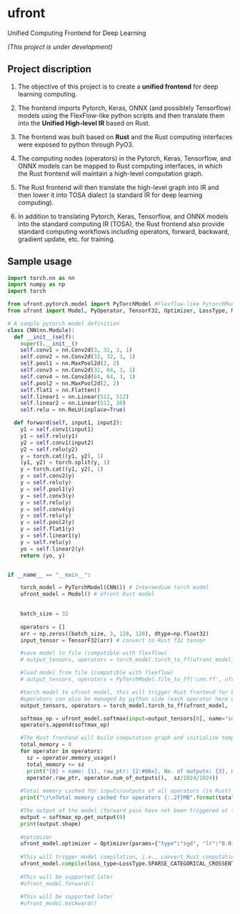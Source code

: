 # ufront
Unified Computing Frontend for Deep Learning 

_(This project is under development)_


## Project discription
1. The objective of this project is to create a **unified frontend** for deep learning computing.

2. The frontend imports Pytorch, Keras, ONNX (and possiblely Tensorflow) models using the FlexFlow-like python scripts and then translate them into the **Unified High-level IR** based on Rust.

3. The frontend was built based on **Rust** and the Rust computing interfaces were exposed to python through PyO3. 

4. The computing nodes (operators) in the Pytorch, Keras, Tensorflow, and ONNX models can be mapped to Rust computing interfaces, in which the Rust frontend will maintain a high-level computation graph.

5. The Rust frontend will then translate the high-level graph into IR and then lower it into TOSA dialect (a standard IR for deep learning computing).

6. In addition to translating Pytorch, Keras, Tensorflow, and ONNX models into the standard computing IR (TOSA), the Rust frontend also provide standard computing workflows including operators, forward, backward, gradient update, etc. for training.

## Sample usage
``` Python
import torch.nn as nn
import numpy as np
import torch

from ufront.pytorch.model import PyTorchModel #Flexflow-like PytorchModel wrapper
from ufront import Model, PyOperator, TensorF32, Optimizer, LossType, MetricsType #Rust frontend

# A sample pytorch model definition
class CNN(nn.Module):
  def __init__(self):
    super().__init__()
    self.conv1 = nn.Conv2d(3, 32, 3, 1)
    self.conv2 = nn.Conv2d(32, 32, 3, 1)
    self.pool1 = nn.MaxPool2d(2, 2)
    self.conv3 = nn.Conv2d(32, 64, 3, 1)
    self.conv4 = nn.Conv2d(64, 64, 3, 1)
    self.pool2 = nn.MaxPool2d(2, 2)
    self.flat1 = nn.Flatten()
    self.linear1 = nn.Linear(512, 512)
    self.linear2 = nn.Linear(512, 10)
    self.relu = nn.ReLU(inplace=True)

  def forward(self, input1, input2):
    y1 = self.conv1(input1)
    y1 = self.relu(y1)
    y2 = self.conv1(input2)
    y2 = self.relu(y2)
    y = torch.cat((y1, y2), 1)
    (y1, y2) = torch.split(y, 1) 
    y = torch.cat((y1, y2), 1)
    y = self.conv2(y)
    y = self.relu(y)
    y = self.pool1(y)
    y = self.conv3(y)
    y = self.relu(y)
    y = self.conv4(y)
    y = self.relu(y)
    y = self.pool2(y)
    y = self.flat1(y)
    y = self.linear1(y)
    y = self.relu(y)
    yo = self.linear2(y)
    return (yo, y)


if __name__ == "__main__":

    torch_model = PyTorchModel(CNN()) # Intermedium torch model
    ufront_model = Model() # Ufront Rust model

    
    batch_size = 32
    
    operators = []
    arr = np.zeros((batch_size, 3, 128, 128), dtype=np.float32)
    input_tensor = TensorF32(arr) # convert to Rust f32 tensor

    #save model to file (compatible with flexflow)
    # output_tensors, operators = torch_model.torch_to_ff(ufront_model, [input_tensor, input_tensor])

    #load model from file (compatible with flexflow)
    # output_tensors, operators = PyTorchModel.file_to_ff('cnn.ff', ufront_model, [input_tensor, input_tensor])

    #torch model to ufront model, this will trigger Rust frontend for building computation graph
    #operators can also be managed by python side (each operator here corresponding to an operator in the Rust computation graph)
    output_tensors, operators = torch_model.torch_to_ff(ufront_model, [input_tensor, input_tensor])

    softmax_op = ufront_model.softmax(input=output_tensors[0], name="softmax")
    operators.append(softmax_op)

    #The Rust frontend will build computation graph and initialize temporary inputs and outputs for each operator
    total_memory = 0
    for operator in operators:
      sz = operator.memory_usage()
      total_memory += sz
      print("{0} > name: {1}, raw_ptr: {2:#06x}, No. of outputs: {3}, memory used:{4:.5f}MB".format(operator.op_type, operator.params['name'], 
      operator.raw_ptr, operator.num_of_outputs(),  sz/1024/1024))
    
    #Total memory cached for inputs/outputs of all operators (in Rust)
    print("\r\nTotal memory cached for operators {:.2f}MB".format(total_memory/1024/1024))

    #The output of the model (forward pass have not been triggered at the moment!)
    output = softmax_op.get_output(0)
    print(output.shape)
    
    #optimizer
    ufront_model.optimizer = Optimizer(params={"type":"sgd", "lr":"0.01", "momentum":"0", "nesterov":"False", "weight_decay":"0"})
    
    #This will trigger model compilation, i.e., convert Rust computation graph to a unified high-level IR and lower it to TOSA IR
    ufront_model.compile(loss_type=LossType.SPARSE_CATEGORICAL_CROSSENTROPY, metrics=[MetricsType.ACCURACY, MetricsType.SPARSE_CATEGORICAL_CROSSENTROPY])
    
    #This will be supported later
    #ufront_model.forward()
    
    #This will be supported later
    #ufront_model.backward()
```
